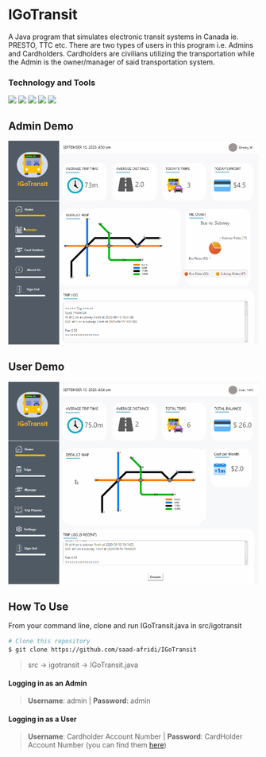 # IGoTransit
A Java program that simulates electronic transit systems in Canada ie. PRESTO, TTC etc. There are two types of users in this program i.e. Admins and Cardholders. Cardholders are civilians utilizing the transportation while the Admin is the owner/manager of said transportation system. 


### Technology and Tools
![](https://img.shields.io/badge/Code-Java-informational?style=flat&logo=logo_name&logoColor=white&color=f0b000) ![](https://img.shields.io/badge/Code-CSS-informational?style=flat&logo=logo_name&logoColor=white&color=f0b000) ![](https://img.shields.io/badge/GUI-JavaFX-informational?style=flat&logo=logo_name&logoColor=white&color=f0b000) ![](https://img.shields.io/badge/Editor-Eclipse-informational?style=flat&logo=logo_name&logoColor=white&color=f0b000) ![](https://img.shields.io/badge/OS-Windows-informational?style=flat&logo=logo_name&logoColor=white&color=f0b000) 


## Admin Demo
![](src/igotransit/assets/AdminDemo.gif)

## User Demo
![](src/igotransit/assets/UserDemo.gif)


## How To Use

From your command line, clone and run IGoTransit.java in src/igotransit
```bash
# Clone this repository
$ git clone https://github.com/saad-afridi/IGoTransit
``` 
> src -> igotransit -> IGoTransit.java

#### Logging in as an Admin
> **Username**: admin | **Password**: admin 

#### Logging in as a User
> **Username**: Cardholder Account Number | **Password**: CardHolder Account Number 
(you can find them [here](../main/src/testing-files/CardHolders.txt))
   
